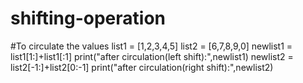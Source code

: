 # shifting-operation
#To circulate the values
list1 = [1,2,3,4,5]
list2 = [6,7,8,9,0]
newlist1 = list1[1:]+list1[:1]
print("after circulation(left shift):",newlist1)
newlist2 = list2[-1:]+list2[0:-1]
print("after circulation(right shift):",newlist2)
